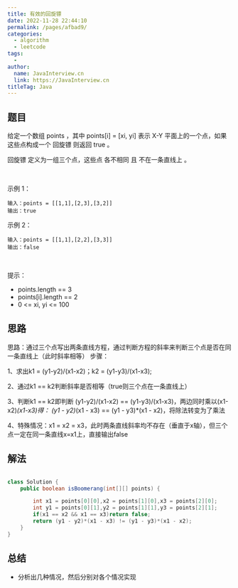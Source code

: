 ```yaml
---
title: 有效的回旋镖
date: 2022-11-28 22:44:10
permalink: /pages/afbad9/
categories:
  - algorithm
  - leetcode
tags:
  - 
author: 
  name: JavaInterview.cn
  link: https://JavaInterview.cn
titleTag: Java
---
```


## 题目

给定一个数组 points ，其中 points[i] = [xi, yi] 表示 X-Y 平面上的一个点，如果这些点构成一个 回旋镖 则返回 true 。

回旋镖 定义为一组三个点，这些点 各不相同 且 不在一条直线上 。

 

示例 1：

    输入：points = [[1,1],[2,3],[3,2]]
    输出：true
示例 2：

    输入：points = [[1,1],[2,2],[3,3]]
    输出：false
 

提示：

- points.length == 3
- points[i].length == 2
- 0 <= xi, yi <= 100


## 思路

思路：通过三个点写出两条直线方程，通过判断方程的斜率来判断三个点是否在同一条直线上（此时斜率相等） 步骤：

1、求出k1 = (y1-y2)/(x1-x2)；k2 = (y1-y3)/(x1-x3);

2、通过k1 == k2判断斜率是否相等（true则三个点在一条直线上）

3、判断k1 == k2即判断 (y1-y2)/(x1-x2) == (y1-y3)/(x1-x3)，两边同时乘以(x1-x2)*(x1-x3)得： (y1 - y2)*(x1 - x3) == (y1 - y3)*(x1 - x2)，将除法转变为了乘法

4、特殊情况：x1 = x2 = x3，此时两条直线斜率均不存在（垂直于x轴），但三个点一定在同一条直线x=x1上，直接输出false



## 解法
```java

class Solution {
    public boolean isBoomerang(int[][] points) {

        int x1 = points[0][0],x2 = points[1][0],x3 = points[2][0];
        int y1 = points[0][1],y2 = points[1][1],y3 = points[2][1];
        if(x1 == x2 && x1 == x3)return false;
        return (y1 - y2)*(x1 - x3) != (y1 - y3)*(x1 - x2);
    }
}
```

## 总结

- 分析出几种情况，然后分别对各个情况实现 
